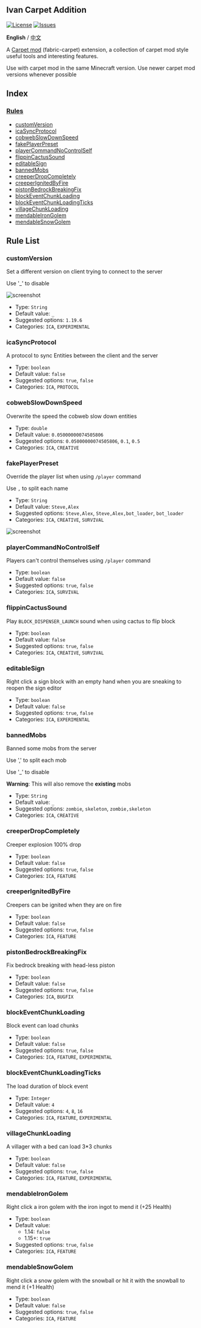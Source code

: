 ## Ivan Carpet Addition

[![License](https://img.shields.io/github/license/Ivan-YFw/Ivan-Carpet-Addition.svg)](http://www.gnu.org/licenses/lgpl-3.0.html)
[![Issues](https://img.shields.io/github/issues/Ivan-YFw/Ivan-Carpet-Addition.svg)](https://github.com/Ivan-YFw/Ivan-Carpet-Addition/issues)

**English** / [中文](https://github.com/Ivan-YFw/Ivan-Carpet-Addition/blob/fabric-1.15.2/README_CN.md)

A [Carpet mod](https://github.com/gnembon/fabric-carpet) (fabric-carpet) extension, a collection of carpet mod style useful tools and interesting features.

Use with carpet mod in the same Minecraft version. Use newer carpet mod versions whenever possible

## Index

### [Rules](#rule-list)

 - [customVersion](#customVersion)
 - [icaSyncProtocol](#icaSyncProtocol)
 - [cobwebSlowDownSpeed](#cobwebSlowDownSpeed)
 - [fakePlayerPreset](#fakePlayerPreset)
 - [playerCommandNoControlSelf](#playerCommandNoControlSelf)
 - [flippinCactusSound](#flippinCactusSound)
 - [editableSign](#editableSign)
 - [bannedMobs](#bannedMobs)
 - [creeperDropCompletely](#creeperDropCompletely)
 - [creeperIgnitedByFire](#creeperIgnitedByFire)
 - [pistonBedrockBreakingFix](#pistonBedrockBreakingFix)
 - [blockEventChunkLoading](#blockEventChunkLoading)
 - [blockEventChunkLoadingTicks](#blockEventChunkLoadingTicks)
 - [villageChunkLoading](#villageChunkLoading)
 - [mendableIronGolem](#mendableIronGolem)
 - [mendableSnowGolem](#mendableSnowGolem)
 
## Rule List

### customVersion

Set a different version on client trying to connect to the server

Use '_' to disable

![screenshot](https://raw.githubusercontent.com/Ivan-YFw/Ivan-Carpet-Addition/fabric-1.15.2/screenshots/customVersion.png)

- Type: `String`  
- Default value: `_`  
- Suggested options: `1.19.6`
- Categories: `ICA`, `EXPERIMENTAL` 

### icaSyncProtocol

A protocol to sync Entities between the client and the server

- Type: `boolean`  
- Default value: `false`  
- Suggested options: `true`, `false`
- Categories: `ICA`, `PROTOCOL` 

### cobwebSlowDownSpeed

Overwrite the speed the cobweb slow down entities

- Type: `double`  
- Default value: `0.05000000074505806`  
- Suggested options: `0.05000000074505806`, `0.1`, `0.5`
- Categories: `ICA`, `CREATIVE` 

### fakePlayerPreset

Override the player list when using `/player` command

Use `,` to split each name

- Type: `String`
- Default value: `Steve,Alex`  
- Suggested options: `Steve,Alex`, `Steve,Alex,bot_loader`, `bot_loader`
- Categories: `ICA`, `CREATIVE`, `SURVIVAL` 

![screenshot](https://raw.githubusercontent.com/Ivan-YFw/Ivan-Carpet-Addition/fabric-1.15.2/screenshots/fakePlayerPreset.png)

### playerCommandNoControlSelf

Players can't control themselves using `/player` command

- Type: `boolean`
- Default value: `false`  
- Suggested options: `true`, `false`
- Categories: `ICA`, `SURVIVAL` 

### flippinCactusSound

Play `BLOCK_DISPENSER_LAUNCH` sound when using cactus to flip block

- Type: `boolean`
- Default value: `false`  
- Suggested options: `true`, `false`
- Categories: `ICA`, `CREATIVE`, `SURVIVAL` 

### editableSign

Right click a sign block with an empty hand when you are sneaking to reopen the sign editor

- Type: `boolean`
- Default value: `false`  
- Suggested options: `true`, `false`
- Categories: `ICA`, `EXPERIMENTAL` 

### bannedMobs

Banned some mobs from the server

Use ',' to split each mob

Use '_' to disable

**Warning**: This will also remove the **existing** mobs

- Type: `String`
- Default value: `_`  
- Suggested options: `zombie`, `skeleton`, `zombie,skeleton`
- Categories: `ICA`, `CREATIVE` 

### creeperDropCompletely

Creeper explosion 100% drop

- Type: `boolean`
- Default value: `false`  
- Suggested options: `true`, `false`
- Categories: `ICA`, `FEATURE` 

### creeperIgnitedByFire

Creepers can be ignited when they are on fire

- Type: `boolean`
- Default value: `false`  
- Suggested options: `true`, `false`
- Categories: `ICA`, `FEATURE` 

### pistonBedrockBreakingFix

Fix bedrock breaking with head-less piston

- Type: `boolean`
- Default value: `false`  
- Suggested options: `true`, `false`
- Categories: `ICA`, `BUGFIX` 

### blockEventChunkLoading

Block event can load chunks

- Type: `boolean`
- Default value: `false`  
- Suggested options: `true`, `false`
- Categories: `ICA`, `FEATURE`, `EXPERIMENTAL`

### blockEventChunkLoadingTicks

The load duration of block event

- Type: `Integer`
- Default value: `4`  
- Suggested options: `4`, `8`, `16`
- Categories: `ICA`, `FEATURE`, `EXPERIMENTAL`

### villageChunkLoading

A villager with a bed can load 3*3 chunks

- Type: `boolean`
- Default value: `false`  
- Suggested options: `true`, `false`
- Categories: `ICA`, `FEATURE`, `EXPERIMENTAL`

### mendableIronGolem

Right click a iron golem with the iron ingot to mend it (+25 Health)

- Type: `boolean`
- Default value:
    - 1.14: `false`
    - 1.15+: `true`
- Suggested options: `true`, `false`
- Categories: `ICA`, `FEATURE` 

### mendableSnowGolem

Right click a snow golem with the snowball or hit it with the snowball to mend it (+1 Health)

- Type: `boolean`
- Default value: `false`  
- Suggested options: `true`, `false`
- Categories: `ICA`, `FEATURE` 